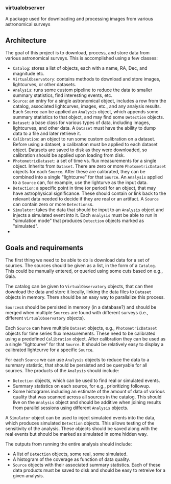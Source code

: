 ### virtualobserver

A package used for downloading and processing images from various astronomical surveys

## Architecture

The goal of this project is to download, process, and store data from various astronomical surveys.
This is accomplished using a few classes:

- `Catalog`: stores a list of objects, each with a name, RA, Dec, and magnitude etc.
- `VirtualObservatory`: contains methods to download and store images, lightcurves, or other datasets.
- `Analysis`: runs some custom pipeline to reduce the data to smaller summary statistics, find interesting events, etc.
- `Source`: an entry for a single astronomical object, includes a row from the catalog,
  associated lightcurves, images, etc., and any analysis results.
  Each `Source` can be applied an `Analysis` object, which appends some summary statistics to that object,
  and may find some `Detection` objects.
- `Dataset`: a base class for various types of data, including images, lightcurves, and other data.
  A `Dataset` must have the ability to dump data to a file and later retrieve it.
- `Calibration`: an object to run some custom calibration on a dataset.
  Before using a dataset, a calibration must be applied to each dataset object.
  Datasets are saved to disk as they were downloaded, so calibration should be applied upon loading from disk.
- `PhotometricDataset`: a set of time vs. flux measurements for a single object. Inherits from `Dataset`.
  There are zero or more `PhotometricDataset` objects for each `Source`.
  After these are calibrated, they can be combined into a single "lightcurve" for that `Source`.
  An `Analysis` applied to a `Source` can, for example, use the lighturve as the input data.
- `Detection`: a specific point in time (or period) for an object, that may have astrophysical significance.
  These should contain or link back to the relevant data needed to decide if they are real or an artifact.
  A `Source` can contain zero or more `Detections`s.
- `Simulator`: takes the data that should be input to an `Analysis` object and injects a simulated event into it.
  Each `Analysis` must be able to run in "simulation mode" that produces `Detection` objects marked as "simulated".
-

## Goals and requirements

The first thing we need to be able to do is download data for a set of sources.
The sources should be given as a list, in the form of a `Catalog`.
This could be manually entered, or queried using some cuts based on e.g., Gaia.

The catalog can be given to `VirtualObservatory` objects,
that can then download the data and store it locally,
linking the data files to `Dataset` objects in memory.
There should be an easy way to parallalize this process.

`Sources`s should be persisted in memory (in a database?)
and should be merged when multiple `Sources` are found
with different surveys (i.e., different `VirtualObservatory` objects).

Each `Source` can have multiple `Dataset` objects,
e.g., `PhotometricDataset` objects for time series flux measurements.
These need to be calibrated using a predefined `Calibration` object.
After calibration they can be used as a single "lightcurve" for that `Source`.
It should be relatively easy to display a calibrated lightcurve for a specific `Source`.

For each `Source` we can use `Analysis` objects to reduce the data to a summary statistic,
that should be persisted and be queryable for all sources.
The products of the `Analysis` should include:

- `Detection` objects, which can be used to find real or simulated events.
- Summary statistics on each source, for e.g., prioritizing followup.
- Some histograms including an estimate of the amount of data of various quality
  that was scanned across all sources in the catalog.
  This should live on the `Analysis` object and should be
  additive when joining results from parallel sessions using
  different `Analysis` objects.

A `Simulator` object can be used to inject simulated events into the data,
which produces simulated `Detection` objects. This allows testing of the
sensitivity of the analysis. These objects should be saved along with the
real events but should be marked as simulated in some hidden way.

The outputs from running the entire analysis should include:

- A list of `Detection` objects, some real, some simulated.
- A histogram of the coverage as function of data quality.
- `Source` objects with their associated summary statistics.
  Each of these data products must be saved to disk and should be
  easy to retreive for a given analysis.
